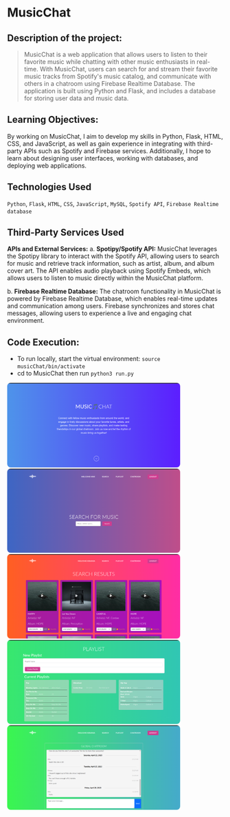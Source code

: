 # MusicChat
## Description of the project: 
> MusicChat is a web application that allows users to listen to their favorite music while chatting with other music enthusiasts in real-time. With MusicChat, users can search for and stream their favorite music tracks from Spotify's music catalog, and communicate with others in a chatroom using Firebase Realtime Database. The application is built using Python and Flask, and includes a database for storing user data and music data.

## Learning Objectives:
By working on MusicChat, I aim to develop my skills in Python, Flask, HTML, CSS, and JavaScript, as well as gain experience in integrating with third-party APIs such as Spotify and Firebase services. Additionally, I hope to learn about designing user interfaces, working with databases, and deploying web applications.

## Technologies Used
`Python`, `Flask`, `HTML`, `CSS`, `JavaScript`, `MySQL`, `Spotify API`, `Firebase Realtime database`

## Third-Party Services Used
**APIs and External Services:**
a. **Spotipy/Spotify API:** MusicChat leverages the Spotipy library to interact with the Spotify API, allowing users to search for music and retrieve track information, such as artist, album, and album cover art. The API enables audio playback using Spotify Embeds, which allows users to listen to music directly within the MusicChat platform.

b. **Firebase Realtime Database:** The chatroom functionality in MusicChat is powered by Firebase Realtime Database, which enables real-time updates and communication among users. Firebase synchronizes and stores chat messages, allowing users to experience a live and engaging chat environment.

## Code Execution:
- To run locally, start the virtual environment:  `source musicChat/bin/activate`
- cd to MusicChat then run `python3 run.py`

<img src='MCH/static/img/img1.png' style='width: 80%; height: auto; border-radius:8px;'>

<img src='MCH/static/img/img2.png' style='width: 80%; height: auto; border-radius:8px;'>

<img src='MCH/static/img/img5.png' style='width: 80%; height: auto; border-radius:8px;'>

<img src='MCH/static/img/img3.png' style='width: 80%; height: auto; border-radius:8px;'>

<img src='MCH/static/img/img4.png' style='width: 80%; height: auto; border-radius:8px;'>
